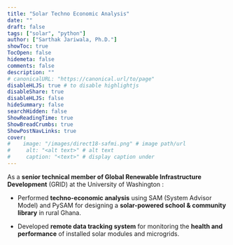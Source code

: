 ```yaml
---
title: "Solar Techno Economic Analysis"
date: ""
draft: false
tags: ["solar", "python"]
author: ["Sarthak Jariwala, Ph.D."]
showToc: true
TocOpen: false
hidemeta: false
comments: false
description: ""
# canonicalURL: "https://canonical.url/to/page"
disableHLJS: true # to disable highlightjs
disableShare: true
disableHLJS: false
hideSummary: false
searchHidden: false
ShowReadingTime: true
ShowBreadCrumbs: true
ShowPostNavLinks: true
cover:
#    image: "/images/direct18-safmi.png" # image path/url
#     alt: "<alt text>" # alt text
#     caption: "<text>" # display caption under
---
```


As a **senior technical member of Global Renewable Infrastructure Development** (GRID) at the University of Washington : 

- Performed **techno-economic analysis** using SAM (System Advisor Model) and PySAM for designing a **solar-powered school & community library** in rural Ghana.

- Developed **remote data tracking system** for monitoring the **health and performance** of installed solar modules and microgrids.


